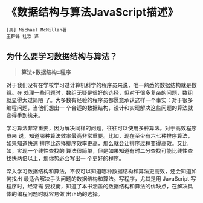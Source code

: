 # 《数据结构与算法JavaScript描述》 
    [美] Michael McMillan著
    王群锋 杜欢 译

## 为什么要学习数据结构与算法？

> **算法+数据结构=程序**

对于我们没有在学校学习过计算机科学的程序员来说，唯一熟悉的数据结构就是数组。在
处理一些问题时，数组无疑是很好的选择，但对于很多复杂的问题，数组就显得太过简陋
了。大多数有经验的程序员都愿意承认这样一个事实：对于很多编程问题，当他们想出一
个合适的数据结构，设计和实现解决这些问题的算法就变得手到擒来。<br>

学习算法非常重要，因为解决同样的问题，往往可以使用多种算法。对于高效程序员来
说，知道哪种算法效率最高非常重要。比如，现在至少有六七种排序算法，如果知道快速
排序比选择排序效率更高，那么就会让排序过程变得高效。又比如，实现一个线性查找的
算法很简单，但是如果知道有时二分查找可能比线性查找快两倍以上，那你势必会写出一
个更好的程序。<br>

深入学习数据结构和算法，不仅可以知道哪种数据结构和算法更高效，还会知道如何找出
最适合解决手头问题的数据结构和算法。写程序，尤其是用 JavaScript 写程序时，经常需
要权衡，知道了本书涵盖的数据结构和算法的优缺点，在解决具体的编程问题时就容易做
出正确的选择。

